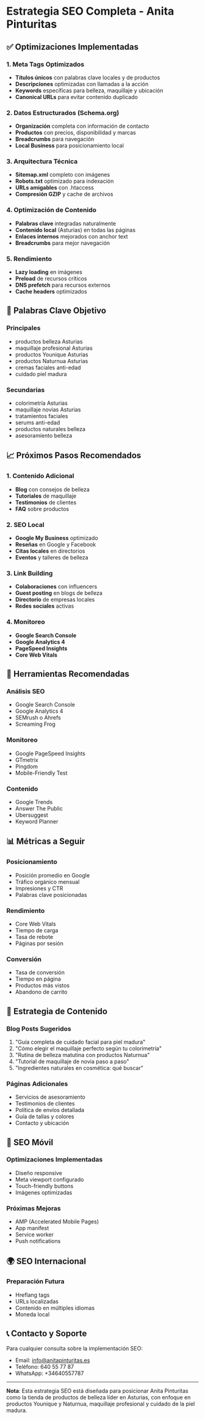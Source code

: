 # Estrategia SEO Completa - Anita Pinturitas

## ✅ Optimizaciones Implementadas

### 1. Meta Tags Optimizados
- **Títulos únicos** con palabras clave locales y de productos
- **Descripciones** optimizadas con llamadas a la acción
- **Keywords** específicas para belleza, maquillaje y ubicación
- **Canonical URLs** para evitar contenido duplicado

### 2. Datos Estructurados (Schema.org)
- **Organización** completa con información de contacto
- **Productos** con precios, disponibilidad y marcas
- **Breadcrumbs** para navegación
- **Local Business** para posicionamiento local

### 3. Arquitectura Técnica
- **Sitemap.xml** completo con imágenes
- **Robots.txt** optimizado para indexación
- **URLs amigables** con .htaccess
- **Compresión GZIP** y cache de archivos

### 4. Optimización de Contenido
- **Palabras clave** integradas naturalmente
- **Contenido local** (Asturias) en todas las páginas
- **Enlaces internos** mejorados con anchor text
- **Breadcrumbs** para mejor navegación

### 5. Rendimiento
- **Lazy loading** en imágenes
- **Preload** de recursos críticos
- **DNS prefetch** para recursos externos
- **Cache headers** optimizados

## 🎯 Palabras Clave Objetivo

### Principales
- productos belleza Asturias
- maquillaje profesional Asturias
- productos Younique Asturias
- productos Naturnua Asturias
- cremas faciales anti-edad
- cuidado piel madura

### Secundarias
- colorimetría Asturias
- maquillaje novias Asturias
- tratamientos faciales
- serums anti-edad
- productos naturales belleza
- asesoramiento belleza

## 📈 Próximos Pasos Recomendados

### 1. Contenido Adicional
- **Blog** con consejos de belleza
- **Tutoriales** de maquillaje
- **Testimonios** de clientes
- **FAQ** sobre productos

### 2. SEO Local
- **Google My Business** optimizado
- **Reseñas** en Google y Facebook
- **Citas locales** en directorios
- **Eventos** y talleres de belleza

### 3. Link Building
- **Colaboraciones** con influencers
- **Guest posting** en blogs de belleza
- **Directorio** de empresas locales
- **Redes sociales** activas

### 4. Monitoreo
- **Google Search Console**
- **Google Analytics 4**
- **PageSpeed Insights**
- **Core Web Vitals**

## 🔧 Herramientas Recomendadas

### Análisis SEO
- Google Search Console
- Google Analytics 4
- SEMrush o Ahrefs
- Screaming Frog

### Monitoreo
- Google PageSpeed Insights
- GTmetrix
- Pingdom
- Mobile-Friendly Test

### Contenido
- Google Trends
- Answer The Public
- Ubersuggest
- Keyword Planner

## 📊 Métricas a Seguir

### Posicionamiento
- Posición promedio en Google
- Tráfico orgánico mensual
- Impresiones y CTR
- Palabras clave posicionadas

### Rendimiento
- Core Web Vitals
- Tiempo de carga
- Tasa de rebote
- Páginas por sesión

### Conversión
- Tasa de conversión
- Tiempo en página
- Productos más vistos
- Abandono de carrito

## 🚀 Estrategia de Contenido

### Blog Posts Sugeridos
1. "Guía completa de cuidado facial para piel madura"
2. "Cómo elegir el maquillaje perfecto según tu colorimetría"
3. "Rutina de belleza matutina con productos Naturnua"
4. "Tutorial de maquillaje de novia paso a paso"
5. "Ingredientes naturales en cosmética: qué buscar"

### Páginas Adicionales
- Servicios de asesoramiento
- Testimonios de clientes
- Política de envíos detallada
- Guía de tallas y colores
- Contacto y ubicación

## 📱 SEO Móvil

### Optimizaciones Implementadas
- Diseño responsive
- Meta viewport configurado
- Touch-friendly buttons
- Imágenes optimizadas

### Próximas Mejoras
- AMP (Accelerated Mobile Pages)
- App manifest
- Service worker
- Push notifications

## 🌍 SEO Internacional

### Preparación Futura
- Hreflang tags
- URLs localizadas
- Contenido en múltiples idiomas
- Moneda local

## 📞 Contacto y Soporte

Para cualquier consulta sobre la implementación SEO:
- Email: info@anitapinturitas.es
- Teléfono: 640 55 77 87
- WhatsApp: +34640557787

---

**Nota**: Esta estrategia SEO está diseñada para posicionar Anita Pinturitas como la tienda de productos de belleza líder en Asturias, con enfoque en productos Younique y Naturnua, maquillaje profesional y cuidado de la piel madura.














